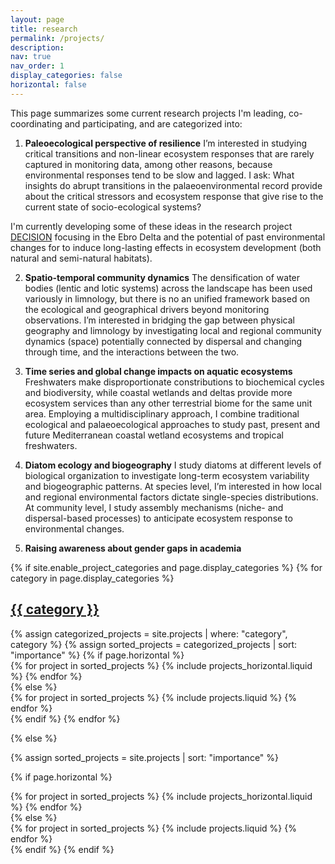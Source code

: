 ```yaml
---
layout: page
title: research
permalink: /projects/
description: 
nav: true
nav_order: 1
display_categories: false
horizontal: false
---
```


This page summarizes some current research projects I'm leading, co-coordinating and participating, and are categorized into:

1. **Paleoecological perspective of resilience**
I’m interested in studying critical transitions and non-linear ecosystem responses that are rarely captured in monitoring data, among other reasons, because environmental responses tend to be slow and lagged. I ask: What insights do abrupt transitions in the palaeoenvironmental record provide about the critical stressors and ecosystem response that give rise to the current state of socio-ecological systems? 

I'm currently developing some of these ideas in the research project [DECISION](1_project) focusing in the Ebro Delta and the potential of past environmental changes for to induce long-lasting effects in ecosystem development (both natural and semi-natural habitats).

2. **Spatio-temporal community dynamics**
The densification of water bodies (lentic and lotic systems) across the landscape has been used variously in limnology, but there is no an unified framework based on the ecological and geographical drivers beyond monitoring observations. I’m interested in bridging the gap between physical geography and limnology by investigating local and regional community dynamics (space) potentially connected by dispersal and changing through time, and the interactions between the two.


3. **Time series and global change impacts on aquatic ecosystems**
Freshwaters make disproportionate constributions to biochemical cycles and biodiversity, while coastal wetlands and deltas provide more ecosystem services than any other terrestrial biome for the same unit area. Employing a multidisciplinary approach, I combine traditional ecological and palaeoecological approaches to study past, present and future Mediterranean coastal wetland ecosystems and tropical freshwaters.


4. **Diatom ecology and biogeography**
I study diatoms at different levels of biological organization to investigate long-term ecosystem variability and biogeographic patterns. At species level, I’m interested in how local and regional environmental factors dictate single-species distributions. At community level, I study assembly mechanisms (niche- and dispersal-based processes) to anticipate ecosystem response to environmental changes.


5. **Raising awareness about gender gaps in academia**


<!-- pages/projects.md -->
<div class="projects">
{% if site.enable_project_categories and page.display_categories %}
  <!-- Display categorized projects -->
  {% for category in page.display_categories %}
  <a id="{{ category }}" href=".#{{ category }}">
    <h2 class="category">{{ category }}</h2>
  </a>
  {% assign categorized_projects = site.projects | where: "category", category %}
  {% assign sorted_projects = categorized_projects | sort: "importance" %}
  <!-- Generate cards for each project -->
  {% if page.horizontal %}
  <div class="container">
    <div class="row row-cols-1 row-cols-md-2">
    {% for project in sorted_projects %}
      {% include projects_horizontal.liquid %}
    {% endfor %}
    </div>
  </div>
  {% else %}
  <div class="row row-cols-1 row-cols-md-3">
    {% for project in sorted_projects %}
      {% include projects.liquid %}
    {% endfor %}
  </div>
  {% endif %}
  {% endfor %}

{% else %}

<!-- Display projects without categories -->

{% assign sorted_projects = site.projects | sort: "importance" %}

  <!-- Generate cards for each project -->

{% if page.horizontal %}

  <div class="container">
    <div class="row row-cols-1 row-cols-md-2">
    {% for project in sorted_projects %}
      {% include projects_horizontal.liquid %}
    {% endfor %}
    </div>
  </div>
  {% else %}
  <div class="row row-cols-1 row-cols-md-3">
    {% for project in sorted_projects %}
      {% include projects.liquid %}
    {% endfor %}
  </div>
  {% endif %}
{% endif %}
</div>
